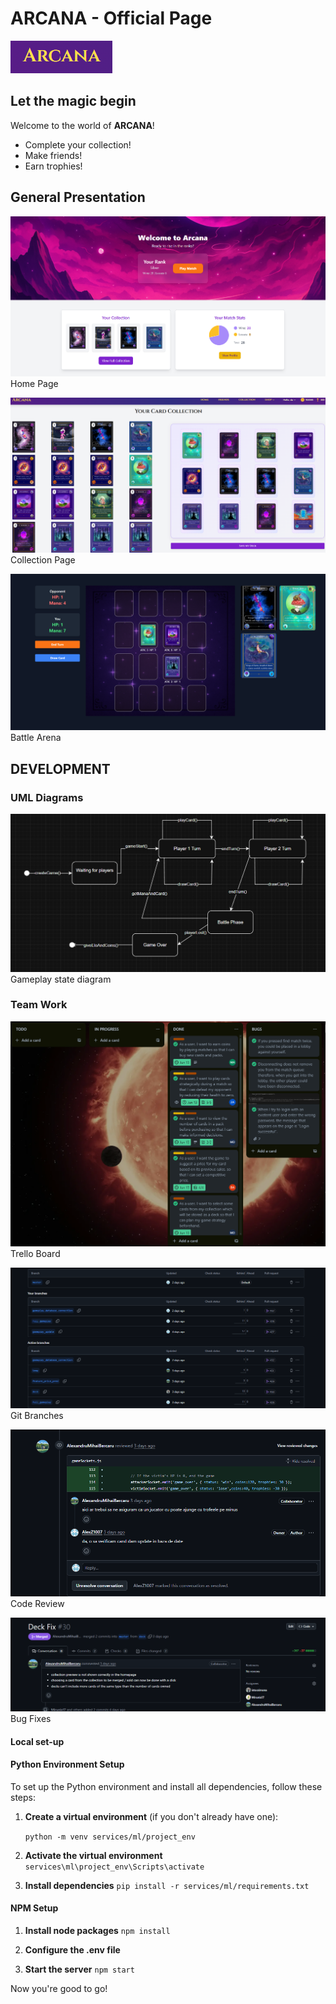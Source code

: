 # ARCANA - Official Page
![ARCANA LOGO](./readme_images/logo_text.png)

## Let the magic begin
Welcome to the world of **ARCANA**!
- Complete your collection!
- Make friends!
- Earn trophies!


## General Presentation

![Home Page](./readme_images/home_page.png)
Home Page

![Battle Arena](./readme_images/collection_page.png)
Collection Page


![Battle Arena](./readme_images/arena.png)
Battle Arena



## DEVELOPMENT

### UML Diagrams

![State diagram](./readme_images/gameStateUMLDiagram.png)
Gameplay state diagram


### Team Work

![Trello](./readme_images/trello_board.png)
Trello Board



![Git Branches](./readme_images/branches.png)
Git Branches



![Code Review](./readme_images/codeReview.png)
Code Review


![BUGFIX](./readme_images/bugfix.png)
Bug Fixes




#### Local set-up



#### Python Environment Setup

To set up the Python environment and install all dependencies, follow these steps:

1. **Create a virtual environment** (if you don't already have one):

   ``python -m venv services/ml/project_env``

2. **Activate the virtual environment**
    ``services\ml\project_env\Scripts\activate``

3. **Install dependencies**
    ``pip install -r services/ml/requirements.txt``


#### NPM Setup


1. **Install node packages**
   ``npm install``

2. **Configure the .env file**

3. **Start the server** ``npm start``  

Now you're good to go!

